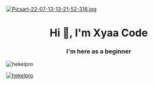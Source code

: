 [![Picsart-22-07-13-13-21-52-316.jpg](https://i.postimg.cc/hPyXXbtz/Picsart-22-07-13-13-21-52-316.jpg)](https://postimg.cc/cr3xj3Y0)

<h1 align="center">Hi 👋, I'm Xyaa Code</h1>
<h3 align="center">I'm here as a beginner</h3>

<p align="left"> <img src="https://komarev.com/ghpvc/?username=hekelpro&label=Profile%20views&color=0e75b6&style=flat" alt="hekelpro" /> </p>

<p align="left"> <a href="https://github.com/ryo-ma/github-profile-trophy"><img src="https://github-profile-trophy.vercel.app/?username=hekelpro" alt="hekelpro" /></a> </p>

